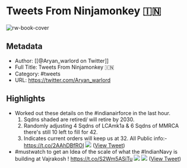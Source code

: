 # Tweets From Ninjamonkey 🇮🇳

![rw-book-cover](https://pbs.twimg.com/profile_images/1560294968643956736/g02rHdu-.jpg)

## Metadata
- Author: [[@Aryan_warlord on Twitter]]
- Full Title: Tweets From Ninjamonkey 🇮🇳
- Category: #tweets
- URL: https://twitter.com/Aryan_warlord

## Highlights
- Worked out these details on the #indianairforce in the last hour.
  1) Sqdns shaded are retired/ will retire by 2030.
  2) Randomly adjusting 4 Sqdns of LCAmk1a & 6 Sqdns of MMRCA there's still 10 left to fill for 42.
  3) Indicates current orders will keep us at 32. 
  All Public info:- https://t.co/2AAhDBfROI
  ![](https://pbs.twimg.com/media/EY42xk6U0AAzRrS.jpg) ([View Tweet](https://twitter.com/Aryan_warlord/status/1265008786491584513))
- #mustwatch to get an Idea of the scale of what the #IndianNavy is building at Vajrakosh ! https://t.co/S2Wm5ASiTu
  ![](https://pbs.twimg.com/media/FfNjGQJUUAA-z9h.jpg)
  ![](https://pbs.twimg.com/media/FfNjGQdUcAA7RyE.jpg) ([View Tweet](https://twitter.com/Aryan_warlord/status/1581717093749178368))
